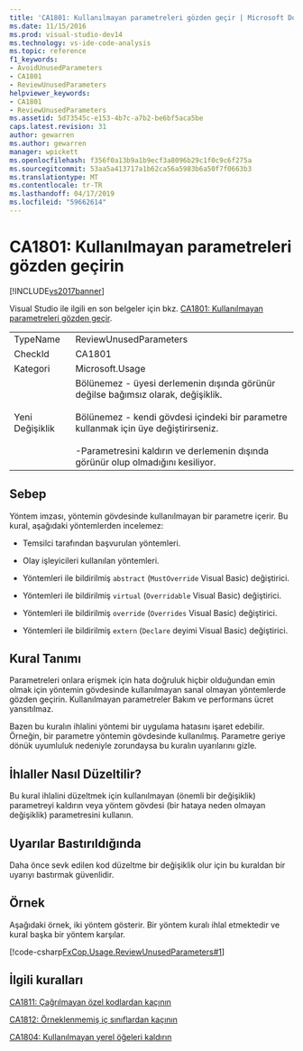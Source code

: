 ```yaml
---
title: 'CA1801: Kullanılmayan parametreleri gözden geçir | Microsoft Docs'
ms.date: 11/15/2016
ms.prod: visual-studio-dev14
ms.technology: vs-ide-code-analysis
ms.topic: reference
f1_keywords:
- AvoidUnusedParameters
- CA1801
- ReviewUnusedParameters
helpviewer_keywords:
- CA1801
- ReviewUnusedParameters
ms.assetid: 5d73545c-e153-4b7c-a7b2-be6bf5aca5be
caps.latest.revision: 31
author: gewarren
ms.author: gewarren
manager: wpickett
ms.openlocfilehash: f356f0a13b9a1b9ecf3a8096b29c1f0c9c6f275a
ms.sourcegitcommit: 53aa5a413717a1b62ca56a5983b6a50f7f0663b3
ms.translationtype: MT
ms.contentlocale: tr-TR
ms.lasthandoff: 04/17/2019
ms.locfileid: "59662614"
---
```

# <a name="ca1801-review-unused-parameters"></a>CA1801: Kullanılmayan parametreleri gözden geçirin
[!INCLUDE[vs2017banner](../includes/vs2017banner.md)]

Visual Studio ile ilgili en son belgeler için bkz. [CA1801: Kullanılmayan parametreleri gözden geçir](https://docs.microsoft.com/visualstudio/code-quality/ca1801-review-unused-parameters).  
  
|||  
|-|-|  
|TypeName|ReviewUnusedParameters|  
|CheckId|CA1801|  
|Kategori|Microsoft.Usage|  
|Yeni Değişiklik|Bölünemez - üyesi derlemenin dışında görünür değilse bağımsız olarak, değişiklik.<br /><br /> Bölünemez - kendi gövdesi içindeki bir parametre kullanmak için üye değiştirirseniz.<br /><br /> -Parametresini kaldırın ve derlemenin dışında görünür olup olmadığını kesiliyor.|  
  
## <a name="cause"></a>Sebep  
 Yöntem imzası, yöntemin gövdesinde kullanılmayan bir parametre içerir. Bu kural, aşağıdaki yöntemlerden incelemez:  
  
-   Temsilci tarafından başvurulan yöntemleri.  
  
-   Olay işleyicileri kullanılan yöntemleri.  
  
-   Yöntemleri ile bildirilmiş `abstract` (`MustOverride` Visual Basic) değiştirici.  
  
-   Yöntemleri ile bildirilmiş `virtual` (`Overridable` Visual Basic) değiştirici.  
  
-   Yöntemleri ile bildirilmiş `override` (`Overrides` Visual Basic) değiştirici.  
  
-   Yöntemleri ile bildirilmiş `extern` (`Declare` deyimi Visual Basic) değiştirici.  
  
## <a name="rule-description"></a>Kural Tanımı  
 Parametreleri onlara erişmek için hata doğruluk hiçbir olduğundan emin olmak için yöntemin gövdesinde kullanılmayan sanal olmayan yöntemlerde gözden geçirin. Kullanılmayan parametreler Bakım ve performans ücret yansıtılmaz.  
  
 Bazen bu kuralın ihlalini yöntemi bir uygulama hatasını işaret edebilir. Örneğin, bir parametre yöntemin gövdesinde kullanılmış. Parametre geriye dönük uyumluluk nedeniyle zorundaysa bu kuralın uyarılarını gizle.  
  
## <a name="how-to-fix-violations"></a>İhlaller Nasıl Düzeltilir?  
 Bu kural ihlalini düzeltmek için kullanılmayan (önemli bir değişiklik) parametreyi kaldırın veya yöntem gövdesi (bir hataya neden olmayan değişiklik) parametresini kullanın.  
  
## <a name="when-to-suppress-warnings"></a>Uyarılar Bastırıldığında  
 Daha önce sevk edilen kod düzeltme bir değişiklik olur için bu kuraldan bir uyarıyı bastırmak güvenlidir.  
  
## <a name="example"></a>Örnek  
 Aşağıdaki örnek, iki yöntem gösterir. Bir yöntem kuralı ihlal etmektedir ve kural başka bir yöntem karşılar.  
  
 [!code-csharp[FxCop.Usage.ReviewUnusedParameters#1](../snippets/csharp/VS_Snippets_CodeAnalysis/FxCop.Usage.ReviewUnusedParameters/cs/FxCop.Usage.ReviewUnusedPerameters.cs#1)]  
  
## <a name="related-rules"></a>İlgili kuralları  
 [CA1811: Çağrılmayan özel kodlardan kaçının](../code-quality/ca1811-avoid-uncalled-private-code.md)  
  
 [CA1812: Örneklenmemiş iç sınıflardan kaçının](../code-quality/ca1812-avoid-uninstantiated-internal-classes.md)  
  
 [CA1804: Kullanılmayan yerel öğeleri kaldırın](../code-quality/ca1804-remove-unused-locals.md)
